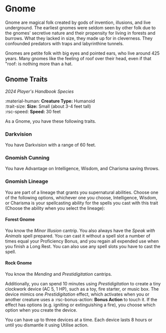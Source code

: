 # Gnome

Gnome are magical folk created by gods of invention, illusions, and live underground. The earliest gnomes were seldom seen by other folk due to the gnomes' secretive nature and their propensity for living in forests and burrows. What they lacked in size, they made up for in cleverness. They confounded predators with traps and labyrinthine tunnels. 

Gnomes are petite folk with big eyes and pointed ears, who live around 425 years. Many gnomes like the feeling of roof over their head, even if that "roof: is nothing more than a hat.

## Gnome Traits

*2024 Player's Handbook Species*

:material-human: **Creature Type:** Humanoid  
:trait-size: **Size:**  Small (about 3-4 feet tall)  
:rsc-speed: **Speed:** 30 feet

As a Gnome, you have these following traits. 

### Darkvision

You have Darkvision with a range of 60 feet.

### Gnomish Cunning

You have Advantage on Intelligence, Wisdom, and Charisma saving throws.

### Gnomish Lineage

You are part of a lineage that grants you supernatural abilities. Choose one of the following options, whichever one you choose, Intelligence, Wisdom, or Charisma is your spellcasting ability for the spells you cast with this trait (Choose the ability when you select the lineage):

#### Forest Gnome

You know the *Minor Illusion* cantrip. You also always have the *Speak with Animals* spell prepared. You can cast it without a spell slot a number of times equal your Proficiency Bonus, and you regain all expended use when you finish a Long Rest. You can also use any spell slots you have to cast the spell.

#### Rock Gnome

You know the *Mending* and *Prestidigitation* cantrips. 

Additionally, you can spend 10 minutes using *Prestidigitation*
to create a tiny clockwork device (AC 5, 1 HP), such as a toy, fire starter, or music box. The device mimics one *Prestidigitation* effect, which activates when you or another creature uses a :rsc-bonus-action: **Bonus Action** to touch it. If the effect has options (e.g. igniting or extinguishing a fire), you choose which option when you create the device.

You can have up to three devices at a time. Each device lasts 8 hours or until you dismantle it using Utilise action.
